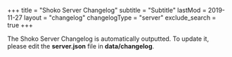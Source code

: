 +++
title = "Shoko Server Changelog"
subtitle = "Subtitle"
lastMod = 2019-11-27
layout  = "changelog"
changelogType = "server"
exclude_search =  true
+++

The Shoko Server Changelog is automatically outputted. To update it, please edit the **server.json** file in **data/changelog**. 